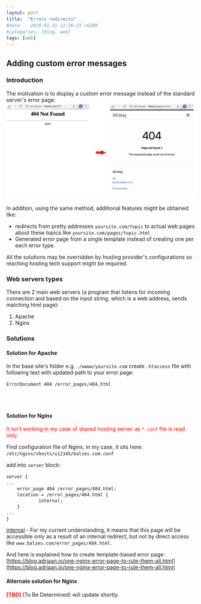 ```yaml
---
layout: post
title:  "Errors redirects"
#date:   2020-01-31 22:26:23 +0200
#categories: [blog, web]
tags: [web]
---
```


## Adding custom error messages

### Introduction 

The motivation is to display a custom error message instead of the standard server's error page:  
![Motivation](/assets/images/404.png)

In addition, using the same method, additional features might be obtained like:
* redirects from pretty addresses `yoursite.com/topic` to actual web pages about these topics like `yoursite.com/pages/topic.html`
* Generated error page from a single template instead of creating one per each error type.

All the solutions may be overridden by hosting provider's configurations so reaching hosting tech support might be required.

### Web servers types

There are 2 main web servers (a program that listens for incoming connection and based on the input string,  which is a web address, sends matching html page):
1. Apache
2. Nginx

### Solutions
#### Solution for Apache
In the base site's folder e.g. `./wwww/yoursite.com` create `.htaccess` file with following text with updated path to your error page:  
```
ErrorDocument 404 /error_pages/404.html
```  
<br />
<br />

#### Solution for Nginx
<span style="color:red">It isn't working in my case of shared hosting server as `*.conf` file is read only.</span>

Find configuration file of Nginx, in my case, it sits here:  `/etc/nginx/vhosts/u12345/balzes.com.conf`

add into `server` block:  
```
server {
...
    error_page 404 /error_pages/404.html;
    location = /error_pages/404.html {
            internal;
    }  
...
}
```
[internal](https://nginx.org/en/docs/http/ngx_http_core_module.html#internal) - For my current understanding, it means that this page will be accessible only as a result of an internal redirect, but not by direct access like `www.balzes.com/error_pages/404.html`.


And here is explained how to create template-based error page:  
[https://blog.adriaan.io/one-nginx-error-page-to-rule-them-all.html](https://blog.adriaan.io/one-nginx-error-page-to-rule-them-all.html)




#### Alternate solution for Nginx
<span style="color:red">**[TBD]** </span>
(To Be Determined) will update shortly.

